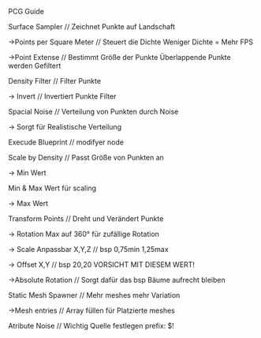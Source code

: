 PCG Guide

Surface Sampler // Zeichnet Punkte auf Landschaft

->Points per Square Meter // Steuert die Dichte Weniger Dichte = Mehr FPS

->Point Extense // Bestimmt Größe der Punkte Überlappende Punkte werden Gefiltert

Density Filter // Filter Punkte

-> Invert // Invertiert Punkte Filter

Spacial Noise // Verteilung von Punkten durch Noise

-> Sorgt für Realistische Verteilung

Execude Blueprint // modifyer node

Scale by Density // Passt Größe von Punkten an

-> Min Wert

Min & Max Wert für scaling

-> Max Wert

Transform Points // Dreht und Verändert Punkte

-> Rotation Max auf 360° für zufällige Rotation

-> Scale Anpassbar X,Y,Z // bsp 0,75min 1,25max

-> Offset X,Y // bsp 20,20 VORSICHT MIT DIESEM WERT!

->Absolute Rotation // Sorgt dafür das bsp Bäume aufrecht bleiben

Static Mesh Spawner // Mehr meshes mehr Variation

->Mesh entries // Array füllen für Platzierte meshes

Atribute Noise // Wichtig Quelle festlegen prefix: $!